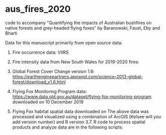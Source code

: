 # aus_fires_2020
code to accompany "Quantifying the impacts of Australian bushfires on native forests and grey-headed flying foxes" by Baranowski, Faust, Eby and Bharti

Data for this manuscript primarily from open source data:
1. Fire occurrence data: VIIRS

2. Fire intensity data from New South Wales for 2019-2020 fires:
    
3. Global Forest Cover Change version 1.6:
      https://earthenginepartners.appspot.com/science-2013-global-forest/download_v1.6.html

4. Flying Fox Monitoring Program data: 
      https://www.data.qld.gov.au/dataset/flying-fox-monitoring-program
      downloaded on 10 December 2019
      
5. Flying Fox habitat spatial data
      downloaded on 
The above data was processed and visualized using a combination of ArcGIS 
[Kelsee will you add version number) and R version 3.7. R code to process spatial products and analyze data are in the following scripts:

